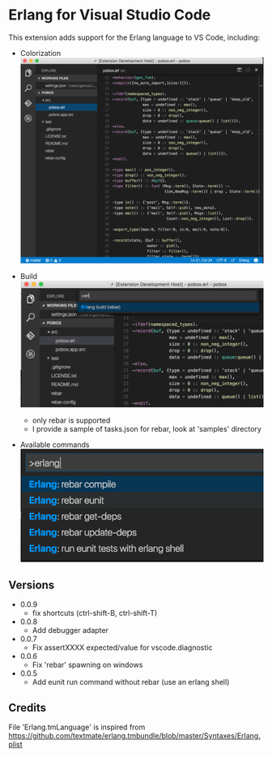 # Erlang for Visual Studio Code
This extension adds support for the Erlang language to VS Code, including:

* Colorization
![syntax](images/vscode-erlang-syntax.png)

* Build
![build](images/vscode-erlang-build.png)
	- only rebar is supported
	- I provide a sample of tasks.json for rebar, look at 'samples' directory

* Available commands
![commands](images/vscode-erlang-commands.png)


## Versions
* 0.0.9
	- fix shortcuts (ctrl-shift-B, ctrl-shift-T)
* 0.0.8
	- Add debugger adapter  
* 0.0.7
	- Fix assertXXXX expected/value for vscode.diagnostic 
* 0.0.6
	- Fix 'rebar' spawning on windows
* 0.0.5
	- Add eunit run command without rebar (use an erlang shell)

## Credits
File 'Erlang.tmLanguage' is inspired from https://github.com/textmate/erlang.tmbundle/blob/master/Syntaxes/Erlang.plist
